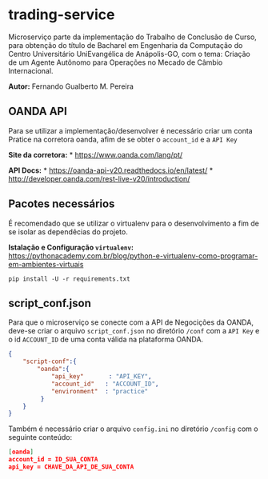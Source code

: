 # trading-service

Microserviço parte da implementação do Trabalho de Conclusão de Curso, para obtenção do título de Bacharel em Engenharia da Computação do Centro Universitário UniEvangélica de Anápolis-GO, com o tema: Criação de um Agente Autônomo para Operações no Mecado de Câmbio Internacional.

**Autor:** Fernando Gualberto M. Pereira

## OANDA API

Para se utilizar a implementação/desenvolver é necessário criar um conta Pratice na corretora oanda, afim de se obter o ```account_id``` e a ```API Key```

**Site da corretora:** 
    * https://www.oanda.com/lang/pt/

**API Docs:** 
    * https://oanda-api-v20.readthedocs.io/en/latest/
    * http://developer.oanda.com/rest-live-v20/introduction/        


## Pacotes necessários
É recomendado que se utilizar o virtualenv para o desenvolvimento a fim de se isolar as dependêcias do projeto.

**Istalação e Configuração ```virtualenv```:**
https://pythonacademy.com.br/blog/python-e-virtualenv-como-programar-em-ambientes-virtuais

```
pip install -U -r requirements.txt 
```

## script_conf.json

Para que o microserviço se conecte com a API de Negocições da OANDA, deve-se criar o arquivo ```script_conf.json``` no diretório ```/conf``` com a ```API Key``` e o id ```ACCOUNT_ID``` de uma conta válida na plataforma OANDA.


```json
{
    "script-conf":{
        "oanda":{
            "api_key"       : "API_KEY", 
            "account_id"   : "ACCOUNT_ID",
            "environment"  : "practice"
         }
    }
}
```

Também é necessário criar o arquivo ```config.ini``` no diretório ```/config``` com o seguinte conteúdo: 


```json
[oanda]
account_id = ID_SUA_CONTA
api_key = CHAVE_DA_API_DE_SUA_CONTA
```
